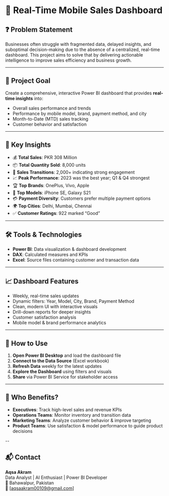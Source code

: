 # 📱 Real-Time Mobile Sales Dashboard

## ❓ Problem Statement
Businesses often struggle with fragmented data, delayed insights, and suboptimal decision-making due to the absence of a centralized, real-time dashboard. This project aims to solve that by delivering actionable intelligence to improve sales efficiency and business growth.

---

## 🎯 Project Goal
Create a comprehensive, interactive Power BI dashboard that provides **real-time insights** into:

- Overall sales performance and trends
- Performance by mobile model, brand, payment method, and city
- Month-to-Date (MTD) sales tracking
- Customer behavior and satisfaction

---

## 🔑 Key Insights

- 💰 **Total Sales**: PKR 308 Million  
- 📦 **Total Quantity Sold**: 8,000 units  
- 🔁 **Sales Transitions**: 2,000+ indicating strong engagement  
- 📈 **Peak Performance**: 2023 was the best year; Q1 & Q4 strongest  
- 🏆 **Top Brands**: OnePlus, Vivo, Apple  
- 📱 **Top Models**: iPhone SE, Galaxy S21  
- 💳 **Payment Diversity**: Customers prefer multiple payment options  
- 🌍 **Top Cities**: Delhi, Mumbai, Chennai  
- ✅ **Customer Ratings**: 922 marked “Good”  

---

## 🛠️ Tools & Technologies

- **Power BI**: Data visualization & dashboard development  
- **DAX**: Calculated measures and KPIs  
- **Excel**: Source files containing customer and transaction data

---

## 📈 Dashboard Features

- Weekly, real-time sales updates  
- Dynamic filters: Year, Model, City, Brand, Payment Method  
- Clean, modern UI with interactive visuals  
- Drill-down reports for deeper insights  
- Customer satisfaction analysis  
- Mobile model & brand performance analytics  

---

## 📖 How to Use

1. **Open Power BI Desktop** and load the dashboard file  
2. **Connect to the Data Source** (Excel workbook)  
3. **Refresh Data** weekly for the latest updates  
4. **Explore the Dashboard** using filters and visuals  
5. **Share** via Power BI Service for stakeholder access  

---

## 🤝 Who Benefits?

- **Executives**: Track high-level sales and revenue KPIs  
- **Operations Teams**: Monitor inventory and transition data  
- **Marketing Teams**: Analyze customer behavior & improve targeting  
- **Product Teams**: Use satisfaction & model performance to guide product decisions  

--
## 📬 Contact

**Aqsa Akram**  
Data Analyst | AI Enthusiast | Power BI Developer  
📍 Bahawalpur, Pakistan  
📧 [aqsaakram00109@gmail.com]  



